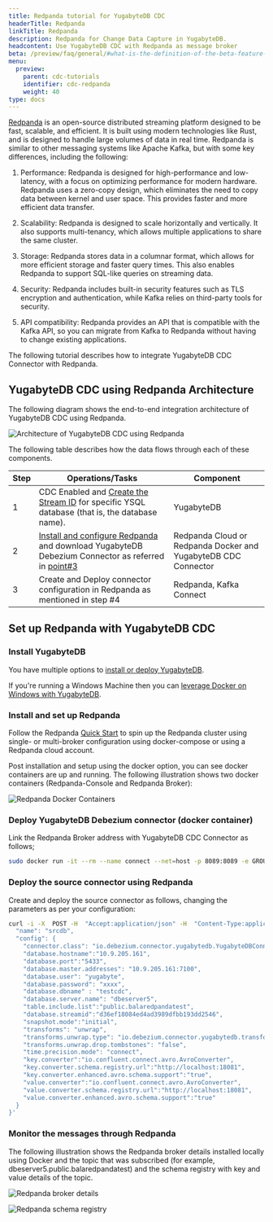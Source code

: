 ```yaml
---
title: Redpanda tutorial for YugabyteDB CDC
headerTitle: Redpanda
linkTitle: Redpanda
description: Redpanda for Change Data Capture in YugabyteDB.
headcontent: Use YugabyteDB CDC with Redpanda as message broker
beta: /preview/faq/general/#what-is-the-definition-of-the-beta-feature-tag
menu:
  preview:
    parent: cdc-tutorials
    identifier: cdc-redpanda
    weight: 40
type: docs
---
```


[Redpanda](https://redpanda.com/) is an open-source distributed streaming platform designed to be fast, scalable, and efficient. It is built using modern technologies like Rust, and is designed to handle large volumes of data in real time. Redpanda is similar to other messaging systems like Apache Kafka, but with some key differences, including the following:

1. Performance: Redpanda is designed for high-performance and low-latency, with a focus on optimizing performance for modern hardware. Redpanda uses a zero-copy design, which eliminates the need to copy data between kernel and user space. This provides faster and more efficient data transfer.

1. Scalability: Redpanda is designed to scale horizontally and vertically. It also supports multi-tenancy, which allows multiple applications to share the same cluster.

1. Storage: Redpanda stores data in a columnar format, which allows for more efficient storage and faster query times. This also enables Redpanda to support SQL-like queries on streaming data.

1. Security: Redpanda includes built-in security features such as TLS encryption and authentication, while Kafka relies on third-party tools for security.

1. API compatibility: Redpanda provides an API that is compatible with the Kafka API, so you can migrate from Kafka to Redpanda without having to change existing applications.

The following tutorial describes how to integrate YugabyteDB CDC Connector with Redpanda.

## YugabyteDB CDC using Redpanda Architecture

The following diagram shows the end-to-end integration architecture of YugabyteDB CDC using Redpanda.

![Architecture of YugabyteDB CDC using Redpanda](/images/explore/cdc/redpanda_images/Redpanda_Integration.jpg)

The following table describes how the data flows through each of these components.

| Step | Operations/Tasks | Component |
| --- | --- | --- |
| 1 | CDC Enabled and [Create the Stream ID](../../../../integrations/cdc/debezium/) for specific YSQL database (that is, the database name). | YugabyteDB |
| 2 | [Install and configure Redpanda](https://docs.redpanda.com/docs/get-started/quick-start/?quickstart=docker) and download YugabyteDB Debezium Connector as referred in [point#3](https://docs.google.com/document/d/1b2dQfMydXWr1iQ7SY_-l0Gda9NdklrHW-a6kBAoUKhg/edit#heading=h.earrcamsknhe) | Redpanda Cloud or Redpanda Docker and YugabyteDB CDC Connector |
| 3 | Create and Deploy connector configuration in Redpanda as mentioned in step #4 | Redpanda, Kafka Connect |

## Set up Redpanda with YugabyteDB CDC

### Install YugabyteDB

You have multiple options to [install or deploy YugabyteDB](../../../../deploy/).

If you're running a Windows Machine then you can [leverage Docker on Windows with YugabyteDB](../../../../quick-start/docker/).

### Install and set up Redpanda

Follow the Redpanda [Quick Start](https://docs.redpanda.com/docs/get-started/quick-start/?quickstart=docker) to spin up the Redpanda cluster using single- or multi-broker configuration using docker-compose or using a Redpanda cloud account.

Post installation and setup using the docker option, you can see docker containers are up and running. The following illustration shows two docker containers (Redpanda-Console and Redpanda Broker):

![Redpanda Docker Containers](/images/explore/cdc/redpanda_images/Fig2_Redpand_Docker_Container.jpg)

### Deploy YugabyteDB Debezium connector (docker container)

Link the Redpanda Broker address with YugabyteDB CDC Connector as follows;

```sh
sudo docker run -it --rm --name connect --net=host -p 8089:8089 -e GROUP_ID=1 -e BOOTSTRAP_SERVERS=127.0.0.1:19092 -e CONNECT_REST_PORT=8082 -e CONNECT_GROUP_ID="1" -e CONFIG_STORAGE_TOPIC=my_connect_configs -e OFFSET_STORAGE_TOPIC=my_connect_offsets -e STATUS_STORAGE_TOPIC=my_connect_statuses -e CONNECT_KEY_CONVERTER="org.apache.kafka.connect.json.JsonConverter" -e CONNECT_VALUE_CONVERTER="org.apache.kafka.connect.json.JsonConverter" -e CONNECT_INTERNAL_KEY_CONVERTER="org.apache.kafka.connect.json.JsonConverter" -e CONNECT_INTERNAL_VALUE_CONVERTER="org.apache.kafka.connect.json.JsonConverter" -e CONNECT_REST_ADVERTISED_HOST_NAME="connect" quay.io/yugabyte/debezium-connector:latest
```

### Deploy the source connector using Redpanda

Create and deploy the source connector as follows, changing the parameters as per your configuration:

```sh
curl -i -X  POST -H  "Accept:application/json" -H  "Content-Type:application/json" localhost:8083/connectors/ -d '{
  "name": "srcdb",
  "config": {
    "connector.class": "io.debezium.connector.yugabytedb.YugabyteDBConnector",
    "database.hostname":"10.9.205.161",
    "database.port":"5433",
    "database.master.addresses": "10.9.205.161:7100",
    "database.user": "yugabyte",
    "database.password": "xxxx",
    "database.dbname" : "testcdc",
    "database.server.name": "dbeserver5",
    "table.include.list":"public.balaredpandatest",
    "database.streamid":"d36ef18084ed4ad3989dfbb193dd2546",
    "snapshot.mode":"initial",
    "transforms": "unwrap",
    "transforms.unwrap.type": "io.debezium.connector.yugabytedb.transforms.YBExtractNewRecordState",
    "transforms.unwrap.drop.tombstones": "false",
    "time.precision.mode": "connect",
    "key.converter":"io.confluent.connect.avro.AvroConverter",
    "key.converter.schema.registry.url":"http://localhost:18081",
    "key.converter.enhanced.avro.schema.support":"true",
    "value.converter":"io.confluent.connect.avro.AvroConverter",
    "value.converter.schema.registry.url":"http://localhost:18081",
    "value.converter.enhanced.avro.schema.support":"true"
  }
}'
```

### Monitor the messages through Redpanda

The following illustration shows the Redpanda broker details installed locally using Docker and the topic that was subscribed (for example, dbeserver5.public.balaredpandatest) and the schema registry with key and value details of the topic.

![Redpanda broker details](/images/explore/cdc/redpanda_images/Monitor1.jpg)

![Redpanda schema registry](/images/explore/cdc/redpanda_images/Monitor2.jpg)
